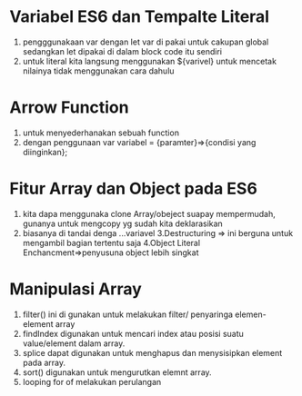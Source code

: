 # Variabel ES6 dan Tempalte Literal
1. pengggunakaan var dengan let var di pakai untuk cakupan global sedangkan let dipakai di dalam block code itu sendiri
2. untuk literal kita langsung menggunakan ${varivel} untuk mencetak nilainya tidak menggunakan cara dahulu
# Arrow Function
1. untuk menyederhanakan sebuah function
2. dengan penggunaan var variabel = {paramter}=>{condisi yang diinginkan};

# Fitur Array dan Object pada ES6
1. kita dapa menggunaka clone Array/obeject suapay mempermudah, gunanya untuk mengcopy yg sudah kita deklarasikan
2. biasanya di tandai denga ...variavel
3.Destructuring => ini berguna untuk mengambil bagian tertentu saja
4.Object Literal Enchancment=>penyusuna object lebih singkat
# Manipulasi Array
1. filter() ini di gunakan untuk melakukan filter/ penyaringa elemen-element array
2. findIndex digunakan untuk mencari index atau posisi suatu value/element dalam array.
3. splice dapat digunakan untuk menghapus dan menysisipkan element pada array.
4. sort() digunakan untuk mengurutkan elemnt array.
5. looping for of melakukan perulangan 